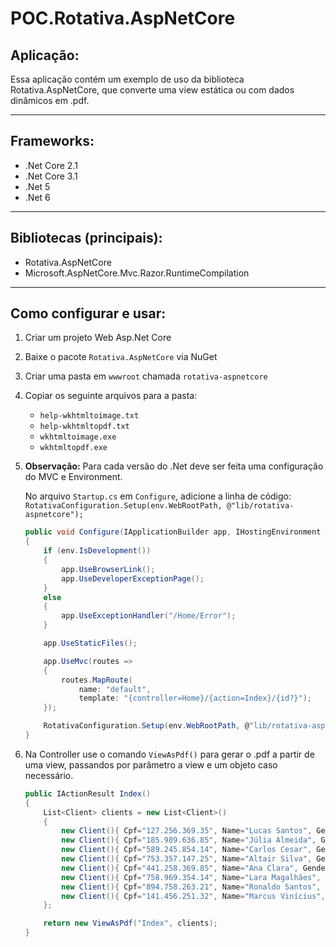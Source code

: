 # POC.Rotativa.AspNetCore

## Aplicação:
Essa aplicação contém um exemplo de uso da biblioteca Rotativa.AspNetCore, que converte uma view estática ou com dados dinâmicos em .pdf.

---

## Frameworks:
- .Net Core 2.1
- .Net Core 3.1
- .Net 5
- .Net 6

---

## Bibliotecas (principais):
- Rotativa.AspNetCore
- Microsoft.AspNetCore.Mvc.Razor.RuntimeCompilation

---

## Como configurar e usar:
1. Criar um projeto Web Asp.Net Core
2. Baixe o pacote `Rotativa.AspNetCore` via NuGet
3. Criar uma pasta em `wwwroot` chamada `rotativa-aspnetcore`</li>  
4. Copiar os seguinte arquivos para a pasta:
    - `help-wkhtmltoimage.txt`
    - `help-wkhtmltopdf.txt`
    - `wkhtmltoimage.exe`
    - `wkhtmltopdf.exe`
  
5. **Observação:** Para cada versão do .Net deve ser feita uma configuração do MVC e Environment.

    No arquivo `Startup.cs` em `Configure`, adicione a linha de código: `RotativaConfiguration.Setup(env.WebRootPath, @"lib/rotativa-aspnetcore");`

    ```c#
    public void Configure(IApplicationBuilder app, IHostingEnvironment env)
    {
        if (env.IsDevelopment())
        {
            app.UseBrowserLink();
            app.UseDeveloperExceptionPage();
        }
        else
        {
            app.UseExceptionHandler("/Home/Error");
        }

        app.UseStaticFiles();

        app.UseMvc(routes =>
        {
            routes.MapRoute(
                name: "default",
                template: "{controller=Home}/{action=Index}/{id?}");
        });

        RotativaConfiguration.Setup(env.WebRootPath, @"lib/rotativa-aspnetcore");
    }
    ```
  
6. Na Controller use o comando `ViewAsPdf()` para gerar o .pdf a partir de uma view, passandos por parâmetro a view e um objeto caso necessário.

    ```c#
    public IActionResult Index()
    {
        List<Client> clients = new List<Client>()
        {
            new Client(){ Cpf="127.256.369.35", Name="Lucas Santos", Gender="Male", Age=23, Telephone="3841-3856" },
            new Client(){ Cpf="185.989.636.85", Name="Júlia Almeida", Gender="Female", Age=13, Telephone="3142-3885" },
            new Client(){ Cpf="589.245.854.14", Name="Carlos Cesar", Gender="Male", Age=35, Telephone="3885-1212" },
            new Client(){ Cpf="753.357.147.25", Name="Altair Silva", Gender="Male", Age=58, Telephone="3696-1296" },
            new Client(){ Cpf="441.258.369.85", Name="Ana Clara", Gender="Female", Age=21, Telephone="3758-4745" },
            new Client(){ Cpf="758.969.354.14", Name="Lara Magalhães", Gender="Female", Age=18, Telephone="3996-6658" },
            new Client(){ Cpf="894.758.263.21", Name="Ronaldo Santos", Gender="Male", Age=40, Telephone="3745-7585" },
            new Client(){ Cpf="141.456.251.32", Name="Marcus Vinícius", Gender="Male", Age=32, Telephone="3442-3365" }
        };

        return new ViewAsPdf("Index", clients);
    }
    ```
